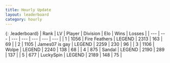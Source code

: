 ```yaml
---
title: Hourly Update
layout: leaderboard
category: hourly
---
```


{: .leaderboard}
| Rank | LV | Player | Division | Elo | Wins | Losses |
| --- | --- | --- | --- | --- | --- | --- |
| <span data-change="0">1</span> | 1056 | <span title="ID: 357425">Fire Feathers</span> | LEGEND | <span data-change="0">2313</span> | <span data-change="0">163</span> | <span data-change="0">69</span> |
| <span data-change="0">2</span> | 1105 | <span title="ID: 203132">James07 is gay</span> | LEGEND | <span data-change="0">2259</span> | <span data-change="0">230</span> | <span data-change="0">96</span> |
| <span data-change="0">3</span> | 1106 | <span title="ID: 204953">Wolpe</span> | LEGEND | <span data-change="0">2240</span> | <span data-change="0">138</span> | <span data-change="0">68</span> |
| <span data-change="0">4</span> | 875 | <span title="ID: 315148">Sandal</span> | LEGEND | <span data-change="-6">2190</span> | <span data-change="1">289</span> | <span data-change="1">137</span> |
| <span data-change="0">5</span> | 677 | <span title="ID: 498412">LuckySpin</span> | LEGEND | <span data-change="0">2189</span> | <span data-change="0">148</span> | <span data-change="0">75</span> |